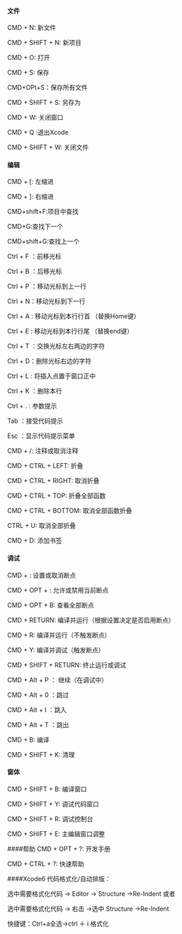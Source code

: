 #### 文件 

CMD + N: 新文件 

CMD + SHIFT + N: 新项目 

CMD + O: 打开 

CMD + S: 保存 

CMD+OPt+S：保存所有文件 

CMD + SHIFT + S: 另存为 

CMD + W: 关闭窗口 

CMD + Q :退出Xcode 

CMD + SHIFT + W: 关闭文件 

#### 编辑 

CMD + [: 左缩进 

CMD + ]: 右缩进 

CMD+shift+F:项目中查找 

CMD+G:查找下一个 

CMD+shift+G:查找上一个 

Ctrl + F ：前移光标 

Ctrl + B ：后移光标 

Ctrl + P ：移动光标到上一行 

Ctrl + N：移动光标到下一行 

Ctrl + A : 移动光标到本行行首   （替换Home键）
 
Ctrl + E : 移动光标到本行行尾   （替换end键） 

Ctrl + T ：交换光标左右两边的字符 

Ctrl + D：删除光标右边的字符 

Ctrl + L : 将插入点置于窗口正中 

Ctrl + K ：删除本行 

Ctrl + .  : 参数提示 

Tab ：接受代码提示 

Esc ：显示代码提示菜单 

CMD + /: 注释或取消注释 

CMD + CTRL + LEFT: 折叠 

CMD + CTRL + RIGHT: 取消折叠 

CMD + CTRL + TOP: 折叠全部函数 

CMD + CTRL + BOTTOM: 取消全部函数折叠 

CTRL + U: 取消全部折叠 

CMD + D: 添加书签 


#### 调试 

CMD + \: 设置或取消断点 

CMD + OPT + \: 允许或禁用当前断点 

CMD + OPT + B: 查看全部断点 

CMD + RETURN: 编译并运行（根据设置决定是否启用断点） 

CMD + R: 编译并运行（不触发断点） 

CMD + Y: 编译并调试（触发断点） 

CMD + SHIFT + RETURN: 终止运行或调试 

CMD + Alt + P ： 继续（在调试中） 

CMD + Alt + 0 ：跳过 

CMD + Alt + I ：跳入 

CMD + Alt + T ：跳出 

CMD + B: 编译 

CMD + SHIFT + K: 清理 

#### 窗体 
CMD + SHIFT + B: 编译窗口 

CMD + SHIFT + Y: 调试代码窗口 

CMD + SHIFT + R: 调试控制台 

CMD + SHIFT + E: 主编辑窗口调整 


####帮助 
CMD + OPT + ?: 开发手册 

CMD + CTRL + ?: 快速帮助 

####Xcode6 代码格式化/自动排版：
 
选中需要格式化代码 -> Editor -> Structure ->Re-Indent 或者 
            
选中需要格式化代码 -> 右击 ->选中 Structure ->Re-Indent 
   
快捷键：Ctrl+a全选->ctrl ＋ i 格式化 
